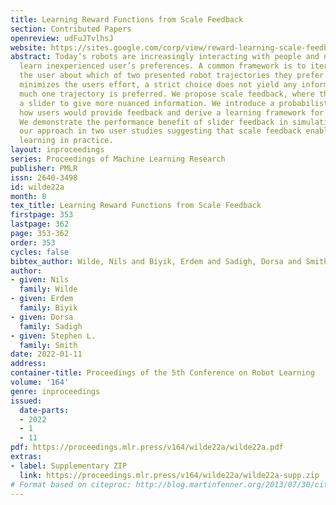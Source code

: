 ```yaml
---
title: Learning Reward Functions from Scale Feedback
section: Contributed Papers
openreview: udFuJTvlhsJ
website: https://sites.google.com/corp/view/reward-learning-scale-feedback
abstract: Today’s robots are increasingly interacting with people and need to efficiently
  learn inexperienced user’s preferences. A common framework is to iteratively query
  the user about which of two presented robot trajectories they prefer. While this
  minimizes the users effort, a strict choice does not yield any information on how
  much one trajectory is preferred. We propose scale feedback, where the user utilizes
  a slider to give more nuanced information. We introduce a probabilistic model on
  how users would provide feedback and derive a learning framework for the robot.
  We demonstrate the performance benefit of slider feedback in simulations, and validate
  our approach in two user studies suggesting that scale feedback enables more effective
  learning in practice.
layout: inproceedings
series: Proceedings of Machine Learning Research
publisher: PMLR
issn: 2640-3498
id: wilde22a
month: 0
tex_title: Learning Reward Functions from Scale Feedback
firstpage: 353
lastpage: 362
page: 353-362
order: 353
cycles: false
bibtex_author: Wilde, Nils and Biyik, Erdem and Sadigh, Dorsa and Smith, Stephen L.
author:
- given: Nils
  family: Wilde
- given: Erdem
  family: Biyik
- given: Dorsa
  family: Sadigh
- given: Stephen L.
  family: Smith
date: 2022-01-11
address:
container-title: Proceedings of the 5th Conference on Robot Learning
volume: '164'
genre: inproceedings
issued:
  date-parts:
  - 2022
  - 1
  - 11
pdf: https://proceedings.mlr.press/v164/wilde22a/wilde22a.pdf
extras:
- label: Supplementary ZIP
  link: https://proceedings.mlr.press/v164/wilde22a/wilde22a-supp.zip
# Format based on citeproc: http://blog.martinfenner.org/2013/07/30/citeproc-yaml-for-bibliographies/
---
```

